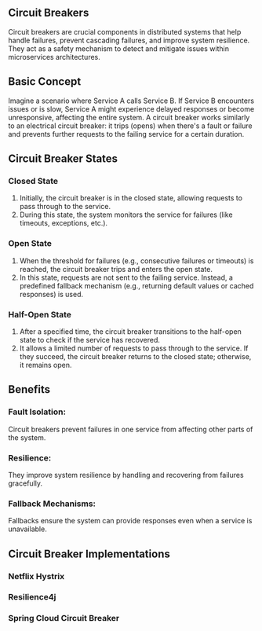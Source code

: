 ## Circuit Breakers
Circuit breakers are crucial components in distributed systems that help handle failures, prevent cascading failures, and improve system resilience. They act as a safety mechanism to detect and mitigate issues within microservices architectures.
## Basic Concept
Imagine a scenario where Service A calls Service B. If Service B encounters issues or is slow, Service A might experience delayed responses or become unresponsive, affecting the entire system. A circuit breaker works similarly to an electrical circuit breaker: it trips (opens) when there's a fault or failure and prevents further requests to the failing service for a certain duration.
## Circuit Breaker States
### Closed State
1.    Initially, the circuit breaker is in the closed state, allowing requests to pass through to the service.
2.    During this state, the system monitors the service for failures (like timeouts, exceptions, etc.).
### Open State
1.    When the threshold for failures (e.g., consecutive failures or timeouts) is reached, the circuit breaker trips and enters the open   state.
2.    In this state, requests are not sent to the failing service. Instead, a predefined fallback mechanism (e.g., returning default values or cached responses) is used.
### Half-Open State
1.    After a specified time, the circuit breaker transitions to the half-open state to check if the service has recovered.
2.    It allows a limited number of requests to pass through to the service. If they succeed, the circuit breaker returns to the closed state; otherwise, it remains open.
## Benefits
### Fault Isolation: 
  Circuit breakers prevent failures in one service from affecting other parts of the system.
### Resilience: 
  They improve system resilience by handling and recovering from failures gracefully.
### Fallback Mechanisms: 
  Fallbacks ensure the system can provide responses even when a service is unavailable.
## Circuit Breaker Implementations
###  Netflix Hystrix
###  Resilience4j
###  Spring Cloud Circuit Breaker

